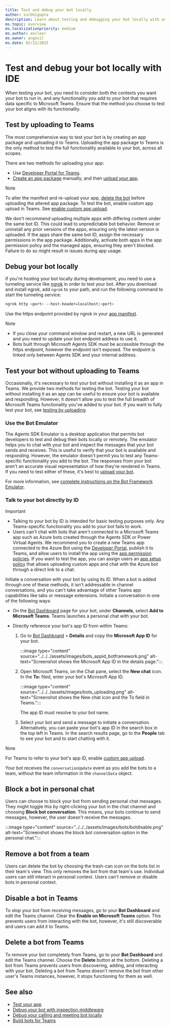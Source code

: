 ```yaml
---
title: Test and debug your bot locally
author: surbhigupta
description: Learn about testing and debugging your bot locally with an IDE within Teams environment via uploading a custom app and more.
ms.topic: overview
ms.localizationpriority: medium
ms.author: anclear
ms.owner: angovil
ms.date: 02/12/2025
---
```


# Test and debug your bot locally with IDE

When testing your bot, you need to consider both the contexts you want your bot to run in, and any functionality you add to your bot that requires data specific to Microsoft Teams. Ensure that the method you choose to test your bot aligns with its functionality.

## Test by uploading to Teams

The most comprehensive way to test your bot is by creating an app package and uploading it to Teams. Uploading the app package to Teams is the only method to test the full functionality available to your bot, across all scopes.

There are two methods for uploading your app:

* Use [Developer Portal for Teams](~/concepts/build-and-test/teams-developer-portal.md).
* [Create an app package](~/concepts/build-and-test/apps-package.md) manually, and then [upload your app](~/concepts/deploy-and-publish/apps-upload.md).

> [!NOTE]
> To alter the manifest and re-upload your app, [delete the bot](#delete-a-bot-from-teams) before uploading the altered app package.
> To test the bot, enable custom app upload in Teams. See [enable custom app upload](/microsoftteams/platform/concepts/build-and-test/prepare-your-o365-tenant#enable-custom-teams-apps-and-turn-on-custom-app-uploading).

We don't recommend uploading multiple apps with differing content under the same bot ID. This could lead to unpredictable bot behavior. Remove or uninstall any prior versions of the apps, ensuring only the latest version is uploaded. If the apps share the same bot ID, assign the necessary permissions in the app package. Additionally, activate both apps in the app permission policy and the managed apps, ensuring they aren't blocked. Failure to do so might result in issues during app usage.

## Debug your bot locally

If you're hosting your bot locally during development, you need to use a tunneling service like [ngrok](https://ngrok.com/) in order to test your bot. After you download and install ngrok, add `ngrok` to your path, and run the following command to start the tunneling service:

```bash
ngrok http <port> --host-header=localhost:<port>
```

Use the https endpoint provided by ngrok in your [app manifest](../../../resources/schema/manifest-schema.md).

> [!NOTE]
>
> * If you close your command window and restart, a new URL is generated and you need to update your bot endpoint address to use it.
> * Bots built through Microsoft Agents SDK must be accessible through the https endpoint, however the endpoint isn't exposed. The endpoint is linked only between Agents SDK and your internal address.

## Test your bot without uploading to Teams

Occasionally, it's necessary to test your bot without installing it as an app in Teams. We provide two methods for testing the bot. Testing your bot without installing it as an app can be useful to ensure your bot is available and responding. However, it doesn't allow you to test the full breadth of Microsoft Teams functionality you've added to your bot. If you want to fully test your bot, see [testing by uploading](#test-by-uploading-to-teams).

### Use the Bot Emulator

The Agents SDK Emulator is a desktop application that permits bot developers to test and debug their bots locally or remotely. The emulator helps you to chat with your bot and inspect the messages that your bot sends and receives. This is useful to verify that your bot is available and responding. However, the emulator doesn't permit you to test any Teams-specific functionality you add to the bot. The responses from your bot aren't an accurate visual representation of how they're rendered in Teams. If you need to test either of these, it's best to [upload your bot](#test-by-uploading-to-teams).

For more information, see [complete instructions on the Bot Framework Emulator](/azure/bot-service/bot-service-debug-emulator?view=azure-bot-service-4.0&preserve-view=true).

### Talk to your bot directly by ID

> [!Important]
>
> * Talking to your bot by ID is intended for basic testing purposes only. Any Teams-specific functionality you add to your bot fails to work.
> * Users can't chat with bots that aren't connected to a Microsoft Teams app such as Azure bots created through the Agents SDK or Power Virtual Agents. We recommend you to create a new Teams app connected to the Azure Bot using the [Developer Portal](../../../concepts/build-and-test/manage-your-apps-in-developer-portal.md#configure), publish it to Teams, and allow users to install the app using the [app permission policies](/microsoftteams/teams-app-permission-policies#edit-an-app-permission-policy). If you want to test the app, you can assign users an [app setup policy](/microsoftteams/teams-app-setup-policies#manage-app-setup-policies) that allows uploading custom apps and chat with the Azure bot through a direct link to a chat.

Initiate a conversation with your bot by using its ID. When a bot is added through one of these methods, it isn't addressable in channel conversations, and you can't take advantage of other Teams app capabilities like tabs or message extensions. Initiate a conversation in one of the following ways:

* On the [Bot Dashboard](https://dev.botframework.com/bots) page for your bot, under **Channels**, select **Add to Microsoft Teams**. Teams launches a personal chat with your bot.

* Directly reference your bot's app ID from within Teams:
   1. Go to [Bot Dashboard](https://dev.botframework.com/bots) > **Details** and copy the **Microsoft App ID** for your bot.

      :::image type="content" source="../../../assets/images/bots_appid_botframework.png" alt-text="Screenshot shows the Microsoft App ID in the details page.":::
  
   2. Open Microsoft Teams, on the Chat pane, select the **New chat** icon. In the **To:** filed, enter your bot's Microsoft App ID.

      :::image type="content" source="../../../assets/images/bots_uploading.png" alt-text="Screenshot shows the New chat icon and the To field in Teams.":::

      The app ID must resolve to your bot name.

   3. Select your bot and send a message to initiate a conversation.
      Alternatively, you can paste your bot's app ID in the search box in the top left in Teams. In the search results page, go to the **People** tab to see your bot and to start chatting with it.

> [!NOTE]
> For Teams to refer to your bot's app ID, enable [custom app upload](/microsoftteams/platform/concepts/build-and-test/prepare-your-o365-tenant#enable-custom-teams-apps-and-turn-on-custom-app-uploading).

Your bot receives the `conversationUpdate` event as you add the bots to a team, without the team information in the `channelData` object.

## Block a bot in personal chat

Users can choose to block your bot from sending personal chat messages. They might toggle this by right-clicking your bot in the chat channel and choosing **Block bot conversation**. This means, your bots continue to send messages, however, the user doesn't receive the messages.

:::image type="content" source="../../../assets/images/bots/botdisable.png" alt-text="Screenshot shows the block bot conversation option in the personal chat.":::

## Remove a bot from a team

Users can delete the bot by choosing the trash-can icon on the bots list in their team's view. This only removes the bot from that team's use. Individual users can still interact in personal context. Users can't remove or disable bots in personal context.

## Disable a bot in Teams

To stop your bot from receiving messages, go to your **Bot Dashboard** and edit the Teams channel. Clear the **Enable on Microsoft Teams** option. This prevents users from interacting with the bot, however, it's still discoverable and users can add it to Teams.

## Delete a bot from Teams

To remove your bot completely from Teams, go to your **Bot Dashboard** and edit the Teams channel. Choose the **Delete** button at the bottom. Deleting a bot from Teams prevents users from discovering, adding, and interacting with your bot. Deleting a bot from Teams doesn't remove the bot from other user's Teams instances, however, it stops functioning for them as well.

## See also

* [Test your app](../../../concepts/build-and-test/test-app-overview.md)
* [Debug your bot with inspection middleware](/azure/bot-service/bot-service-debug-inspection-middleware)
* [Debug your calling and meeting bot locally](~/bots/calls-and-meetings/debugging-local-testing-calling-meeting-bots.md)
* [Build bots for Teams](../../what-are-bots.md)
